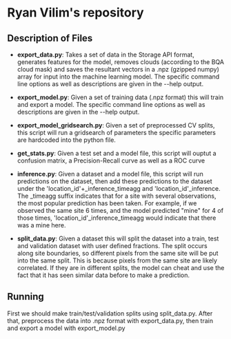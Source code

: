 # Ryan Vilim's repository

## Description of Files

- __export_data.py__: Takes a set of data in the Storage API format, generates features for the model, removes clouds
  (according to the BQA cloud mask) and saves the resultant vectors in a .npz (gzipped numpy) array for input into the
  machine learning model. The specific command line options as well as descriptions are given in the --help output.

- __export_model.py__: Given a set of training data (.npz format) this will train and export a model. The specific command
 line options as well as descriptions are given in the --help output.

- __export_model_gridsearch.py__: Given a set of preprocessed CV splits, this script will run a gridsearch of parameters
  the specific parameters are hardcoded into the python file.

- __get_stats.py__: Given a test set and a model file, this script will ouptut a confusion matrix, a Precision-Recall curve
as well as a ROC curve

- __inference.py__: Given a dataset and a model file, this script will run predictions on the dataset, then add these
predictions to the dataset under the 'location_id'+_inference_timeagg and 'location_id'_inference. The _timeagg suffix
indicates that for a site with several observations, the most popular prediction has been taken. For example, if we
observed the same site 6 times, and the model predicted "mine" for 4 of those times, 'location_id'_inference_timeagg
would indicate that there was a mine here.

- __split_data.py__: Given a dataset this will split the dataset into a train, test and validation dataset with user defined
fractions. The split occurs along site boundaries, so different pixels from the same site will be put into the same split.
This is because pixels from the same site are likely correlated. If they are in different splits, the model can cheat
and use the fact that it has seen similar data before to make a prediction.


## Running
First we should make train/test/validation splits using split_data.py. After that, preprocess the data into 
.npz format with export_data.py, then train and export a model with export_model.py

